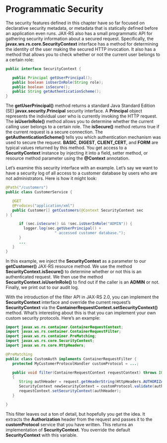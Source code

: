 # Programmatic Security


The security features defined in this chapter have so far focused on declarative security metadata, or metadata that is statically defined before an application even runs. JAX-RS also has a small programmatic API for gathering security information about a secured request. Specifically, the **javax.ws.rs.core.SecurityContext** interface has a method for determining the identity of the user making the secured HTTP invocation. It also has a method that allows you to check whether or not the current user belongs to a certain role:



```Java
public interface SecurityContext {

   public Principal getUserPrincipal();
   public boolean isUserInRole(String role);
   public boolean isSecure();
   public String getAuthenticationScheme();
}
```


The **getUserPrincipal()** method returns a standard Java Standard Edition (SE) **javax.security.Principal** security interface. A **Principal** object represents the individual user who is currently invoking the HTTP request. The **isUserInRole()** method allows you to determine whether the current calling user belongs to a certain role. The **isSecure()** method returns true if the current request is a secure connection. The **getAuthenticationScheme()** tells you which authentication mechanism was used to secure the request. **BASIC**, **DIGEST**, **CLIENT_CERT**, and **FORM** are typical values returned by this method. You get access to a **SecurityContext** instance by injecting it into a field, setter method, or resource method parameter using the **@Context** annotation.


Let’s examine this security interface with an example. Let’s say we want to have a security log of all access to a customer database by users who are not administrators. Here is how it might look:


```Java
@Path("/customers")
public class CustomerService {

   @GET
   @Produces("application/xml")
   public Customer[] getCustomers(@Context SecurityContext sec
) {

      if (sec.isSecure() && !sec.isUserInRole("ADMIN")) {
        logger.log(sec.getUserPrincipal() +
                      " accessed customer database.");
      }
      ...
   }
}
```


In this example, we inject the **SecurityContext** as a parameter to our **getCustomer()** JAX-RS resource method. We use the method **SecurityContext.isSecure()** to determine whether or not this is an authenticated request. We then use the method **SecurityContext.isUserInRole()** to find out if the caller is an **ADMIN** or not. Finally, we print out to our audit log.


With the introduction of the filter API in JAX-RS 2.0, you can implement the **SecurityContext** interface and override the current request’s **SecurityContext** via the **ContainerRequestContext.setSecurityContext()** method. What’s interesting about this is that you can implement your own custom security protocols. Here’s an example:



```Java
import javax.ws.rs.container.ContainerRequestContext;
import javax.ws.rs.container.ContainerRequestFilter;
import javax.ws.rs.container.PreMatching;
import javax.ws.rs.core.SecurityContext;
import javax.ws.rs.core.HttpHeaders;

@PreMatching
public class CustomAuth implements ContainerRequestFilter {
   protected MyCustomerProtocolHandler customProtocol = ...;

   public void filter(ContainerRequestContext requestContext) throws IOException
   {
      String authHeader = request.getHeaderString(HttpHeaders.AUTHORIZATION);
      SecurityContext newSecurityContext = customProtocol.validate(authHeader);
      requestContext.setSecurityContext(authHeader);
   }

}
```


This filter leaves out a ton of detail, but hopefully you get the idea. It extracts the **Authorization** header from the request and passes it to the **customProtocol** service that you have written. This returns an implementation of **SecurityContext**. You override the default **SecurityContext** with this variable.

